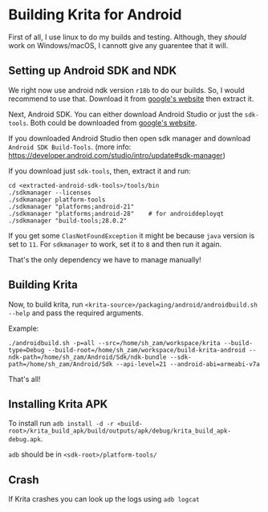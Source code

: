 # Building Krita for Android

First of all, I use linux to do my builds and testing. Although,
they _should_ work on Windows/macOS, I cannott give any guarentee 
that it will.

## Setting up Android SDK and NDK

We right now use android ndk version `r18b` to do our builds. So,
I would recommend to use that. Download it from [google's website](https://developer.android.com/ndk/downloads/older_releases.html)
then extract it.

Next, Android SDK. You can either download Android Studio or just
the `sdk-tools`. Both could be downloaded from [google's website](https://developer.android.com/studio).

If you downloaded Android Studio then open sdk manager and download
`Android SDK Build-Tools`.
(more info: https://developer.android.com/studio/intro/update#sdk-manager)

If you download just `sdk-tools`, then, extract it and run:

```shell
cd <extracted-android-sdk-tools>/tools/bin
./sdkmanager --licenses
./sdkmanager platform-tools
./sdkmanager "platforms;android-21"
./sdkmanager "platforms;android-28"    # for androiddeployqt
./sdkmanager "build-tools;28.0.2"
```

If you get some `ClasNotFoundException` it might be because `java`
version is set to `11`. For `sdkmanager` to work, set it to `8` and
then run it again.

That's the only dependency we have to manage manually!

## Building Krita

Now, to build krita, run `<krita-source>/packaging/android/androidbuild.sh --help`
and pass the required arguments.

Example:

```shell
./androidbuild.sh -p=all --src=/home/sh_zam/workspace/krita --build-type=Debug --build-root=/home/sh_zam/workspace/build-krita-android --ndk-path=/home/sh_zam/Android/Sdk/ndk-bundle --sdk-path=/home/sh_zam/Android/Sdk --api-level=21 --android-abi=armeabi-v7a
```

That's all!

## Installing Krita APK

To install run `adb install -d -r <build-root>/krita_build_apk/build/outputs/apk/debug/krita_build_apk-debug.apk`.

`adb` should be in `<sdk-root>/platform-tools/`

## Crash

If Krita crashes you can look up the logs using `adb logcat`

